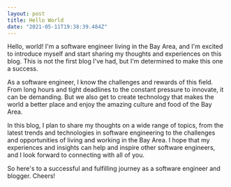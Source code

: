 ```yaml
---
layout: post
title: Hello World
date: "2021-05-11T19:38:39.484Z"
---
```


Hello, world! I'm a software engineer living in the Bay Area, and I'm excited to introduce myself and start sharing my thoughts and experiences on this blog. This is not the first blog I've had, but I'm determined to make this one a success.

As a software engineer, I know the challenges and rewards of this field. From long hours and tight deadlines to the constant pressure to innovate, it can be demanding. But we also get to create technology that makes the world a better place and enjoy the amazing culture and food of the Bay Area.

In this blog, I plan to share my thoughts on a wide range of topics, from the latest trends and technologies in software engineering to the challenges and opportunities of living and working in the Bay Area. I hope that my experiences and insights can help and inspire other software engineers, and I look forward to connecting with all of you.

So here's to a successful and fulfilling journey as a software engineer and blogger. Cheers!
